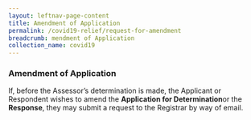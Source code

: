 ```yaml
---
layout: leftnav-page-content
title: Amendment of Application
permalink: /covid19-relief/request-for-amendment
breadcrumb: mendment of Application
collection_name: covid19
---
```


### Amendment of Application ###

If, before the Assessor’s determination is made, the Applicant or Respondent wishes to amend the <b>Application for Determination</b>or the <b>Response</b>, they may submit a request to the Registrar by way of email. 

